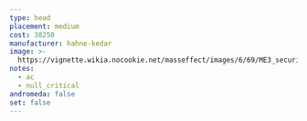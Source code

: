 ```yaml
---
type: head
placement: medium
cost: 38250
manufacturer: hahne-kedar
image: >-
  https://vignette.wikia.nocookie.net/masseffect/images/6/69/ME3_securitel_helmet.png/revision/latest/scale-to-width-down/115?cb=20120312191724
notes:
  - ac
  - null_critical
andromeda: false
set: false
---
```

